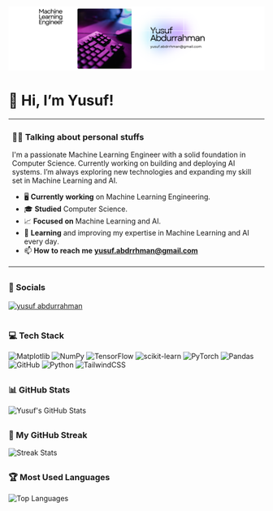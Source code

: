![logo](https://github.com/YusufAbdurrahmann/YusufAbdurrahmann/blob/main/Salinan%20dari%20Grey%20Minimalist%20Corporate%20Personal%20Profile%20LinkedIn%20Banner%20(5).png)
# 👋 Hi, I’m Yusuf!


<table><tr> <td>
<h3>👨‍💻 Talking about personal stuffs</h3>
<p align="left"> I'm a passionate Machine Learning Engineer with a solid foundation in Computer Science. Currently working on building and deploying AI systems. I’m always exploring new technologies and expanding my skill set in Machine Learning and AI.</p>

- 🖥️ **Currently working** on Machine Learning Engineering.
- 🎓 **Studied** Computer Science.
- 📈 **Focused on** Machine Learning and AI.
- 📖 **Learning** and improving my expertise in Machine Learning and AI every day.
- 📫 **How to reach me** **yusuf.abdrrhman@gmail.com**
</td>
<!-- <img src="https://github.com/YusufAbdurrahmann/YusufAbdurrahmann/blob/main/Man1.png" width="300px" alt="Machine Learning Engineer"> -->
<!-- </td> </tr>  -->
</table>

## <h3>💬 Socials</h3>
<p align="left">
<a href="https://www.linkedin.com/in/yusufabdurrahman/ target="blank">
  <img align="center" src="https://raw.githubusercontent.com/rahuldkjain/github-profile-readme-generator/master/src/images/icons/Social/linked-in-alt.svg" alt="yusuf abdurrahman" height="30" width="40" />
</a>

# <h3>💻 Tech Stack</h3>
![Matplotlib](https://img.shields.io/badge/Matplotlib-%23ffffff.svg?style=for-the-badge&logo=Matplotlib&logoColor=black) ![NumPy](https://img.shields.io/badge/numpy-%23013243.svg?style=for-the-badge&logo=numpy&logoColor=white) ![TensorFlow](https://img.shields.io/badge/TensorFlow-%23FF6F00.svg?style=for-the-badge&logo=TensorFlow&logoColor=white) ![scikit-learn](https://img.shields.io/badge/scikit--learn-%23F7931E.svg?style=for-the-badge&logo=scikit-learn&logoColor=white) ![PyTorch](https://img.shields.io/badge/PyTorch-%23EE4C2C.svg?style=for-the-badge&logo=PyTorch&logoColor=white) ![Pandas](https://img.shields.io/badge/pandas-%23150458.svg?style=for-the-badge&logo=pandas&logoColor=white) ![GitHub](https://img.shields.io/badge/github-%23121011.svg?style=for-the-badge&logo=github&logoColor=white) ![Python](https://img.shields.io/badge/python-3670A0?style=for-the-badge&logo=python&logoColor=ffdd54) ![TailwindCSS](https://img.shields.io/badge/tailwindcss-%2338B2AC.svg?style=for-the-badge&logo=tailwind-css&logoColor=white)


## <h3>📊 GitHub Stats</h3>

![Yusuf's GitHub Stats](https://github-readme-stats.vercel.app/api?username=YusufAbdurrahmann&theme=tokyonight&hide_border=true&count_private=false)


## <h3>🚀 My GitHub Streak</h3>

![Streak Stats](https://nirzak-streak-stats.vercel.app/?user=YusufAbdurrahmann&theme=tokyonight&hide_border=true)


## <h3>🏆 Most Used Languages</h3>

![Top Languages](https://github-readme-stats.vercel.app/api/top-langs/?username=YusufAbdurrahmann&theme=tokyonight&hide_border=true&layout=compact)



